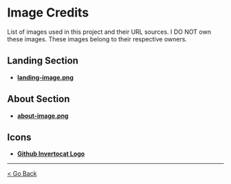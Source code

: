 # Image Credits

List of images used in this project and their URL sources.
I DO NOT own these images. These images belong to their respective owners.

## Landing Section
- [**landing-image.png**](https://www.freepik.com/free-vector/computer-engineer-stickers-collection-with-kimchi-hamster_62989951.htm#fromView=search&page=1&position=8&uuid=c19f65c1-c0d2-467d-b51d-691876f3e1b0)

## About Section
- [**about-image.png**](https://www.freepik.com/free-photo/laptop-with-notebook-small-flamingos-table_3688269.htm#fromView=search&page=1&position=6&uuid=296d2c7d-97bf-415e-a1dd-97b564873a6a)

## Icons
- [**Github Invertocat Logo**](https://github.com/logos)

---

[< Go Back](../../README.md)